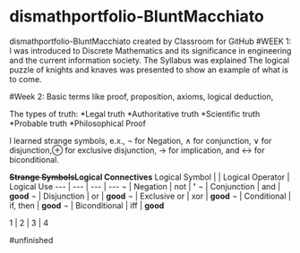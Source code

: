 # dismathportfolio-BluntMacchiato
dismathportfolio-BluntMacchiato created by Classroom for GitHub
#WEEK 1:
I was introduced to Discrete Mathematics and its significance in engineering and the current information society.
The Syllabus was explained
The logical puzzle of knights and knaves was presented to show an example of what is to come.

#Week 2:
Basic terms like proof, proposition, axioms, logical deduction, 

The types of truth:
*Legal truth 
*Authoritative truth 
*Scientific truth 
*Probable truth 
*Philosophical Proof



I learned strange symbols, e.x., ¬ for Negation, ∧ for conjunction, ∨ for disjunction,⊕ for exclusive disjunction, → for implication, and ↔ for biconditional.

**~~Strange Symbols~~Logical Connectives**
Logical Symbol |  |	Logical Operator |	Logical Use
--- | --- | --- | ---
*¬* | Negation | not | **'**
*¬* | Conjunction | and | **good**
*¬* | Disjunction  | or | **good**
*¬* | Exclusive or  | xor | **good**
*¬* | Conditional  | if, then | **good**
*¬* | Biconditional  | iff | **good**

1 | 2 | 3 | 4 

#unfinished 
